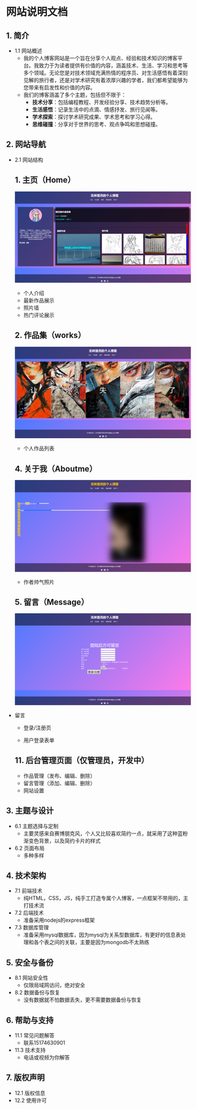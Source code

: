 # 网站说明文档

## 1. 简介

- 1.1 网站概述
	- 我的个人博客网站是一个旨在分享个人观点、经验和技术知识的博客平台。我致力于为读者提供有价值的内容，涵盖技术、生活、学习和思考等多个领域。无论您是对技术领域充满热情的程序员、对生活感悟有着深刻见解的旅行者，还是对学术研究有着浓厚兴趣的学者，我们都希望能够为您带来有启发性和价值的内容。
	- 我们的博客涵盖了多个主题，包括但不限于：
		- **技术分享**：包括编程教程、开发经验分享、技术趋势分析等。
		- **生活感悟**：记录生活中的点滴、情感抒发、旅行见闻等。
		- **学术探索**：探讨学术研究成果、学术思考和学习心得。
		- **思维碰撞**：分享对于世界的思考、观点争鸣和思想碰撞。

## 2. 网站导航

- 2.1 网站结构

	## 1. 主页（Home）

	![image-20240508172528490](img/home.png)
	
	- 个人介绍
	- 最新作品展示
	- 照片墙
	- 热门评论展示

	## 2. 作品集（works）

	![image-20240508172749136](img/works.png)

	- 个人作品列表
	
	## 4. 关于我（Aboutme）
	
	![image-20240508172835621](img/aboutme.png)
	
	- 作者帅气照片
	
	## 5. 留言（Message）
	
	![image-20240508172915139](img/message.png)
	
- 留言
	- 登录/注册页

	- 用户登录表单

	## 11. 后台管理页面（仅管理员，开发中）
	
	- 作品管理（发布、编辑、删除）
	- 留言管理（添加、编辑、删除）
	- 网站设置

## 3. 主题与设计

- 6.1 主题选择与定制
	- 主要灵感来自赛博朋克风，个人又比较喜欢简约一点，就采用了这种蓝粉渐变色背景，以及简约卡片的样式
- 6.2 页面布局
	- 多种多样

## 4. 技术架构

- 7.1 前端技术
	- 纯HTML，CSS，JS，纯手工打造专属个人博客，一点框架不带用的，主打技术流
- 7.2 后端技术
	- 准备采用nodejs的express框架
- 7.3 数据库管理
	- 准备采用mysql数据库，因为mysql为关系型数据库，有更好的信息表处理和各个表之间的关联，主要是因为mongodb不太熟练

## 5. 安全与备份

- 8.1 网站安全性
	- 仅限局域网访问，绝对安全
- 8.2 数据备份与恢复
	- 没有数据就不怕数据丢失，更不需要数据备份与恢复

## 6. 帮助与支持

- 11.1 常见问题解答
	- 联系15174630901
- 11.3 技术支持
	- 电话或视频为你解答

## 7. 版权声明

- 12.1 版权信息
- 12.2 使用许可